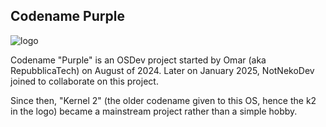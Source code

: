 ## Codename Purple

![logo](https://github.com/user-attachments/assets/667905ef-a7a1-4955-8d4f-4ae373086474)

Codename "Purple" is an OSDev project started by Omar (aka RepubblicaTech) on August of 2024.
Later on January 2025, NotNekoDev joined to collaborate on this project.

Since then, "Kernel 2" (the older codename given to this OS, hence the k2 in the logo) became a mainstream project rather than a simple hobby.
